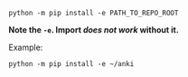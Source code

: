  
`python -m pip install -e PATH_TO_REPO_ROOT`

**Note the `-e`. Import *does not work* without it.** 

Example: 

`python -m pip install -e ~/anki`
